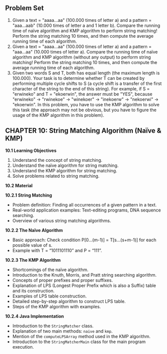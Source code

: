 ## Problem Set

1. Given a text = "aaaa...aa" (100.000 times of letter a) and a pattern = "aaa...aab" (10.000 times of letter a and 1 letter b). Compare the running time of naïve algorithm and KMP algorithm to perform string matching! Perform the string matching 10 times, and then compute the average running time of each algorithm. 
2. Given a text = "aaaa...aa" (100.000 times of letter a) and a pattern = "aaa...aa" (10.000 times of letter a). Compare the running time of naïve algorithm and KMP algorithm (without any output) to perform string matching! Perform the string matching 10 times, and then compute the average running time of each algorithm.
3. Given two words S and T, both has equal length (the maximum length is 100.000). Your task is to determine whether T can be created by performing multiple cycle shifts to S (a cycle shift is a transfer of the first character of the string to the end of this string). For example, if S = "erwineko" and T = "ekoerwin", the answer must be "YES", because "erwineko" -> "rwinekoe" -> "winekoer" -> "inekoerw" -> "nekoerwi" -> "ekoerwin". In this problem, you have to use the KMP algorithm to solve this task (the approach may not be obvious, but you have to figure the usage of the KMP algorithm in this problem).

## CHAPTER 10: String Matching Algorithm (Naïve & KMP)

**10.1 Learning Objectives**

1.  Understand the concept of string matching.
2.  Understand the naïve algorithm for string matching.
3.  Understand the KMP algorithm for string matching.
4.  Solve problems related to string matching.

**10.2 Material**

**10.2.1 String Matching**

-   Problem definition: Finding all occurrences of a given pattern in a text.
-   Real-world application examples: Text-editing programs, DNA sequence searching.
-   Overview of various string matching algorithms.

**10.2.2 The Naïve Algorithm**

-   Basic approach: Check condition P[0…(m-1)] = T[s…(s+m-1)] for each possible value of s.
-   Example with T = “1011101110” and P = “111”.

**10.2.3 The KMP Algorithm**

-   Shortcomings of the naïve algorithm.
-   Introduction to the Knuth, Morris, and Pratt string searching algorithm.
-   Concepts of proper prefixes and proper suffixes.
-   Explanation of LPS (Longest Proper Prefix which is also a Suffix) table and its construction.
-   Examples of LPS table construction.
-   Detailed step-by-step algorithm to construct LPS table.
-   Steps of the KMP algorithm with examples.

**10.2.4 Java Implementation**

-   Introduction to the `StringMatcher` class.
-   Explanation of two main methods: `naive` and `kmp`.
-   Mention of the `computeLPSArray` method used in the KMP algorithm.
-   Introduction to the `StringMatcherMain` class for the main program execution.
